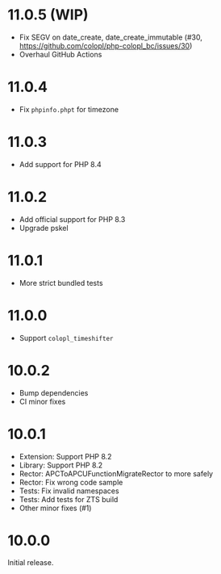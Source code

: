 # 11.0.5 (WIP)
- Fix SEGV on date_create, date_create_immutable (#30, https://github.com/colopl/php-colopl_bc/issues/30)
- Overhaul GitHub Actions

# 11.0.4
- Fix `phpinfo.phpt` for timezone

# 11.0.3
- Add support for PHP 8.4

# 11.0.2
- Add official support for PHP 8.3
- Upgrade pskel

# 11.0.1
- More strict bundled tests

# 11.0.0
- Support `colopl_timeshifter`

# 10.0.2
- Bump dependencies
- CI minor fixes

# 10.0.1
- Extension: Support PHP 8.2
- Library: Support PHP 8.2
- Rector: APCToAPCUFunctionMigrateRector to more safely
- Rector: Fix wrong code sample
- Tests: Fix invalid namespaces
- Tests: Add tests for ZTS build
- Other minor fixes (#1)

# 10.0.0

Initial release.
